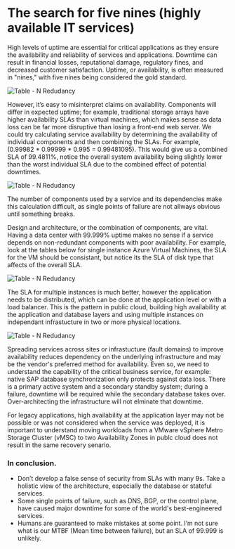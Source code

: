 
# The search for five nines (highly available IT services)



High levels of uptime are essential for critical applications as they ensure the availability and reliability of services and applications. Downtime can result in financial losses, reputational damage, regulatory fines, and decreased customer satisfaction. Uptime, or availability, is often measured in "nines," with five nines being considered the gold standard.


![Table - N Redudancy](https://raoconnor.github.io/docs/assets/images/Availability-Table1.png)



However, it’s easy to misinterpret claims on availability. Components will differ in expected uptime; for example, traditional storage arrays have higher availability SLAs than virtual machines, which makes sense as data loss can be far more disruptive than losing a front-end web server. 
We could try calculating service availability by determining the availability of individual components and then combining the SLAs. For example, (0.99982 * 0.99999 * 0.995 = 0.99481095). This would give us a combined SLA of 99.4811%, notice the overall system availability being slightly lower than the worst individual SLA due to the combined effect of potential downtimes.


![Table - N Redudancy](https://raoconnor.github.io/docs/assets/images/Availability-Table2.png)


The number of components used by a service and its dependencies make this calculation difficult, as single points of failure are not allways obvious until something breaks.

Design and architecture, or the combination of components, are vital. Having a data center with 99.999% uptime makes no sense if a service depends on non-redundant components with poor availability.
For example, look at the tables below for single instance Azure Virtual Machines, the SLA for the VM should be consistant, but notice its the SLA of disk type that affects of the overall SLA.

![Table - N Redudancy](https://raoconnor.github.io/docs/assets/images/Availability-Table3.png)


The SLA for multiple instances is much better, however the application needs to be distributed, which can be done at the application level or with a load balancer. This is the pattern in public cloud, building high availability at the application and database layers and using multiple instances on independant infrastucture in two or more physical locations.

![Table - N Redudancy](https://raoconnor.github.io/docs/assets/images/Availability-Table4.png)


Spreading services across sites or infrastucture (fault domains) to improve availability reduces dependency on the underlying infrastructure and may be the vendor's preferred method for availability. Even so, we need to understand the capability of the critical business service, for example: native SAP database synchronization only protects against data loss. There is a primary active system and a secondary standby system; during a failure, downtime will be required while the secondary database takes over. Over-architecting the infrastructure will not elminate that downtime.

For legacy applications, high availability at the application layer may not be possible or was not considered when the service was deployed, it is important to understand moving workloads from a VMware vSphere Metro Storage Cluster (vMSC) to two Availability Zones in publc cloud does not result in the same recovery senario. 

### In conclusion. 
- Don’t develop a false sense of security from SLAs with many 9s. Take a holistic view of the architecture, especially the database or stateful services.
- Some single points of failure, such as DNS, BGP, or the control plane, have caused major downtime for some of the world's best-engineered services.
- Humans are guaranteed to make mistakes at some point. I’m not sure what is our MTBF (Mean time between failure), but an SLA of 99.999 is unlikely.

